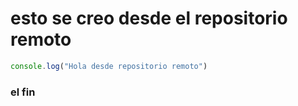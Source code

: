 # esto se creo desde el repositorio remoto

```js
console.log("Hola desde repositorio remoto")
```

### el fin
